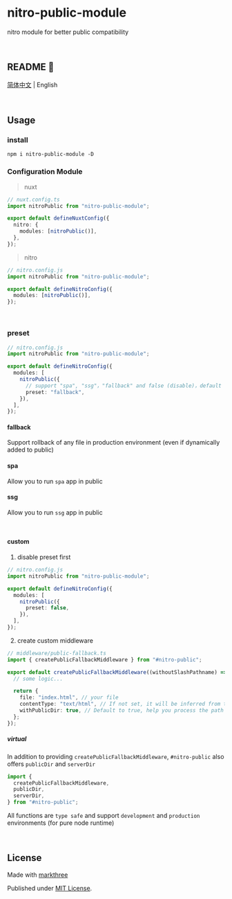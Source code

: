 # nitro-public-module

nitro module for better public compatibility

<br />

## README 🦉

[简体中文](./README_CN.md) | English

<br />

## Usage

### install

```shell
npm i nitro-public-module -D
```

### Configuration Module

> nuxt

```ts
// nuxt.config.ts
import nitroPublic from "nitro-public-module";

export default defineNuxtConfig({
  nitro: {
    modules: [nitroPublic()],
  },
});
```

> nitro

```ts
// nitro.config.js
import nitroPublic from "nitro-public-module";

export default defineNitroConfig({
  modules: [nitroPublic()],
});
```

<br />

### preset

```ts
// nitro.config.js
import nitroPublic from "nitro-public-module";

export default defineNitroConfig({
  modules: [
    nitroPublic({
      // support "spa", "ssg"，"fallback" and false (disable)，default to "fallback"
      preset: "fallback",
    }),
  ],
});
```

#### fallback

Support rollback of any file in production environment (even if dynamically
added to public)

#### spa

Allow you to run `spa` app in public

#### ssg

Allow you to run `ssg` app in public

<br />

#### custom

1. disable preset first

```ts
// nitro.config.js
import nitroPublic from "nitro-public-module";

export default defineNitroConfig({
  modules: [
    nitroPublic({
      preset: false,
    }),
  ],
});
```

2. create custom middleware

```ts
// middleware/public-fallback.ts
import { createPublicFallbackMiddleware } from "#nitro-public";

export default createPublicFallbackMiddleware((withoutSlashPathname) => {
  // some logic...

  return {
    file: "index.html", // your file
    contentType: "text/html", // If not set, it will be inferred from the extname of the file
    withPublicDir: true, // Default to true, help you process the path
  };
});
```

##### virtual

In addition to providing `createPublicFallbackMiddleware`, `#nitro-public` also
offers `publicDir` and `serverDir`

```ts
import {
  createPublicFallbackMiddleware,
  publicDir,
  serverDir,
} from "#nitro-public";
```

All functions are `type safe` and support `development` and `production`
environments (for pure node runtime)

<br />

## License

Made with [markthree](https://github.com/markthree)

Published under [MIT License](./LICENSE).
